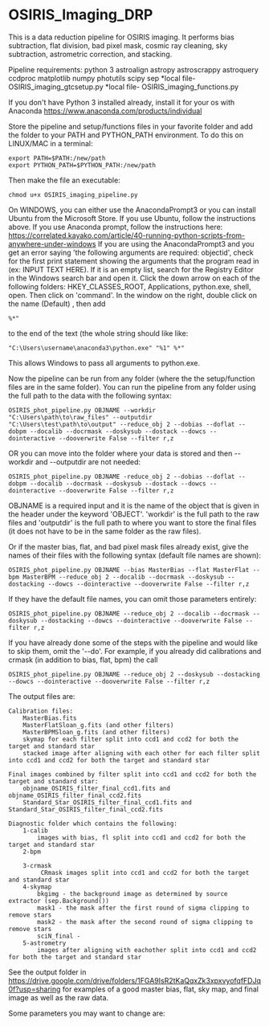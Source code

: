 # OSIRIS_Imaging_DRP
This is a data reduction pipeline for OSIRIS imaging. It performs bias subtraction, flat division, bad pixel mask, cosmic ray cleaning, sky subtraction, astrometric correction, and stacking.

Pipeline requirements:
    python 3
    astroalign
    astropy
    astroscrappy
    astroquery
    ccdproc
    matplotlib
    numpy
    photutils
    scipy
    sep
    *local file- OSIRIS_imaging_gtcsetup.py
    *local file- OSIRIS_imaging_functions.py

If you don't have Python 3 installed already, install it for your os with Anaconda https://www.anaconda.com/products/individual

Store the pipeline and setup/functions files in your favorite folder and add the folder to your PATH and PYTHON_PATH environment. 
To do this on LINUX/MAC in a terminal:

    export PATH=$PATH:/new/path
    export PYTHON_PATH=$PYTHON_PATH:/new/path

Then make the file an executable:  
    
    chmod u+x OSIRIS_imaging_pipeline.py

On WINDOWS, you can either use the AnacondaPrompt3 or you can install Ubuntu from the Microsoft Store. If you use Ubuntu, follow the instructions above. If you use Anaconda prompt, follow the instructions here: https://correlated.kayako.com/article/40-running-python-scripts-from-anywhere-under-windows 
If you are using the AnacondaPrompt3 and you get an error saying 'the following arguments are required: objectid', check for the first print statement showing the arguments that the program read in (ex: INPUT TEXT HERE). If it is an empty list, search for the Registry Editor in the Windows search bar and open it. Click the down arrow on each of the following folders: HKEY_CLASSES_ROOT, Applications, python.exe, shell, open. Then click on 'command'. In the window on the right, double click on the name (Default) , then add 
    
    %*"
to the end of the text (the whole string should like like:
    
    "C:\Users\username\anaconda3\python.exe" "%1" %*"
This allows Windows to pass all arguments to python.exe.

Now the pipeline can be run from any folder (where the the setup/function files are in the same folder). 
You can run the pipeline from any folder using the full path to the data with the following syntax:

    OSIRIS_phot_pipeline.py OBJNAME --workdir  "C:\Users\path\to\raw_files" --outputdir "C:\Users\test\path\to\output" --reduce_obj 2 --dobias --doflat --dobpm --docalib --docrmask --doskysub --dostack --dowcs --dointeractive --dooverwrite False --filter r,z

OR you can move into the folder where your data is stored and then --workdir and --outputdir are not needed:

    OSIRIS_phot_pipeline.py OBJNAME -reduce_obj 2 --dobias --doflat --dobpm --docalib --docrmask --doskysub --dostack --dowcs --dointeractive --dooverwrite False --filter r,z

OBJNAME is a required input and it is the name of the object that is given in the header under the keyword 'OBJECT'.
'workdir' is the full path to the raw files and 'outputdir' is the full path to where you want to store the final files (it does not have to be in the same folder as the raw files).

Or if the master bias, flat, and bad pixel mask files already exist, give the names of their files with the following syntax (default file names are shown):

    OSIRIS_phot_pipeline.py OBJNAME --bias MasterBias --flat MasterFlat --bpm MasterBPM --reduce_obj 2 --docalib --docrmask --doskysub --dostacking --dowcs --dointeractive --dooverwrite False --filter r,z

If they have the default file names, you can omit those parameters entirely:
    
    OSIRIS_phot_pipeline.py OBJNAME --reduce_obj 2 --docalib --docrmask --doskysub --dostacking --dowcs --dointeractive --dooverwrite False --filter r,z

If you have already done some of the steps with the pipeline and would like to skip them, omit the '--do'. For example, if you already did calibrations and crmask (in addition to bias, flat, bpm) the call
    
    OSIRIS_phot_pipeline.py OBJNAME --reduce_obj 2 --doskysub --dostacking --dowcs --dointeractive --dooverwrite False --filter r,z
    
The output files are:

    Calibration files:
        MasterBias.fits
        MasterFlatSloan_g.fits (and other filters)
        MasterBPMSloan_g.fits (and other filters)
        skymap for each filter split into ccd1 and ccd2 for both the target and standard star 
        stacked image after aligning with each other for each filter split into ccd1 and ccd2 for both the target and standard star 
    
    Final images combined by filter split into ccd1 and ccd2 for both the target and standard star:
        objname_OSIRIS_filter_final_ccd1.fits and objname_OSIRIS_filter_final_ccd2.fits
        Standard_Star_OSIRIS_filter_final_ccd1.fits and Standard_Star_OSIRIS_filter_final_ccd2.fits
    
    Diagnostic folder which contains the following:
        1-calib
            images with bias, fl split into ccd1 and ccd2 for both the target and standard star
        2-bpm
        
        3-crmask
             CRmask images split into ccd1 and ccd2 for both the target and standard star
        4-skymap
            bkgimg - the background image as determined by source extractor (sep.Background())
            mask1 - the mask after the first round of sigma clipping to remove stars
            mask2 - the mask after the second round of sigma clipping to remove stars
            sciN_final - 
        5-astrometry
            images after aligning with eachother split into ccd1 and ccd2 for both the target and standard star
        
See the output folder in https://drive.google.com/drive/folders/1FGA9IsR2tKaQqxZk3xpxvyofqfFDJq0f?usp=sharing for examples of a good master bias, flat, sky map, and final image as well as the raw data.

Some parameters you may want to change are:

